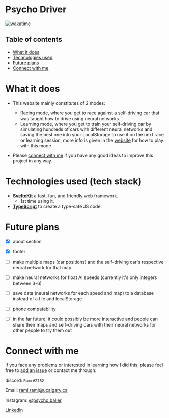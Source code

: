 # Psycho Driver

[![wakatime](https://wakatime.com/badge/user/33addb7e-f5e6-470b-a55b-0a8babc62ebb/project/9cdb42ee-e237-443b-9352-f7a5c4e0677d.svg)](https://wakatime.com/badge/user/33addb7e-f5e6-470b-a55b-0a8babc62ebb/project/9cdb42ee-e237-443b-9352-f7a5c4e0677d)

## Table of contents

- [What it does](#what-it-does)
- [Technologies used](#technologies-used-tech-stack)
- [Future plans](#future-plans)
- [Connect with me](#connect-with-me)

# What it does

- This website mainly constitutes of 2 modes:
  - Racing mode, where you get to race against a self-driving car that was taught how to drive using neural networks.
  - Learning mode, where you get to train your self-driving car by simulating hundreds of cars with different neural networks and saving the best one into your LocalStorage to use it on the next race or learning session, more info is given in the [website](https://github.com/psycho-baller/self-driving-car) for how to play with this mode

- Please [connect with me](#connect-with-me) if you have any good ideas to improve this project in any way.

# Technologies used (tech stack)

- **[SvelteKit](https://kit.svelte.dev/)** a fast, fun, and friendly web framework.
  - 1st time using it.
- **[TypeScript](https://www.typescriptlang.org/)** to create a type-safe JS code.

# Future plans

- [x] about section
- [x] footer
- [ ] make multiple maps (car positions) and the self-driving car's respective neural network for that map
- [ ] make neural networks for float AI speeds (currently it's only integers between 3-6)
- [ ] save data (neural networks for each speed and map) to a database instead of a file and localStorage
- [ ] phone compatability
- [ ] in the far future, it could possibly be more interactive and people can share their maps and self-driving cars with their neural networks for other people to try them out


# Connect with me

if you face any problems or interested in learning how I did this, please feel free to [add an issue](https://github.com/psycho-baller/open-seat-Notifier/issues) or contact me through:

discord: `Rami#2782`

Email: [rami.rami@ucalgary.ca](mailto:rami.rami@ucalgary.ca)

Instagram: [@psycho.baller](https://www.instagram.com/psycho.baller/)

[Linkedin](https://www.linkedin.com/in/rami--maalouf/)
